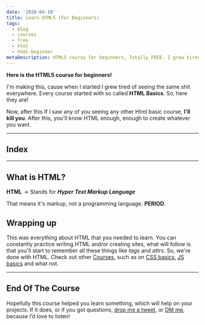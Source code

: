 ```yaml
---
date: '2020-04-10'
title: Learn HTML5 (For Beginners)
tags:
  - blog
  - courses
  - free
  - html
  - html-beginner
metaDescription: HTML5 course for beginners, Totally FREE. I grew tired of all these courses having the same HTML5 basics, So I made some courses which will teach you HTML, CSS, Javascript fundamentals all in place, and for FREE!
---
```


**Here is the HTML5 course for beginners!**

I'm making this, cause when I started I grew tired of seeing the same shit everywhere.
Every course started with so called **HTML Basics**. So, here they are!

Now, after this If I saw any of you seeing any other Html basic course, **I'll kill you**. After this, you'll know HTML enough, enough to create whatever you want.

---

## Index

---

## What is HTML?

**HTML** -> Stands for **_Hyper Text Markup Language_**

That means it's markup, not a programming language. **PERIOD**.

## Wrapping up

This was everything about HTML that you needed to learn. You can constantly practice writing HTML and/or creating sites, what will follow is that you'll start to remember all these things like _tags_ and _attrs_. So, we're done with HTML. Check out other [Courses](/tags/courses), such as on [CSS basics](/posts/css-for-beginners), [JS basics](/posts/js-for-beginners) and what not.

---

## End Of The Course

Hopefully this course helped you learn something, which will help on your projects. If it does, or if you got questions, [drop me a tweet](https://twitter.com/sauravkhdoolia), or [DM me](https://instagram.com/beardeddev), because I’d love to listen!
